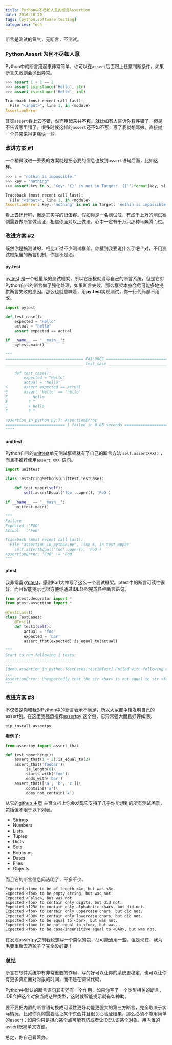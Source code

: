 ```yaml
---
title: Python中不尽如人意的断言Assertion
date: 2016-10-20
tags: [python,software testing]
categories: Tech
---
```

断言是测试的氧气，无断言，不测试。

<!-- more -->

### Python Assert 为何不尽如人意

Python中的断言用起来非常简单，你可以在`assert`后面跟上任意判断条件，如果断言失败则会抛出异常。

```python
>>> assert 1 + 1 == 2
>>> assert isinstance('Hello', str)
>>> assert isinstance('Hello', int)

Traceback (most recent call last):
  File "<input>", line 1, in <module>
AssertionError
```

其实`assert`看上去不错，然而用起来并不爽。就比如有人告诉你程序错了，但是不告诉哪里错了。很多时候这样的`assert`还不如不写，写了我就想骂娘。直接抛一个异常来得更痛快一些。

### 改进方案 #1

一个稍微改进一丢丢的方案就是把必要的信息也放到`assert`语句后面，比如这样。

```python
>>> s = "nothin is impossible."
>>> key = "nothing"
>>> assert key in s, "Key: '{}' is not in Target: '{}'".format(key, s)

Traceback (most recent call last):
  File "<input>", line 1, in <module>
AssertionError: Key: 'nothing' is not in Target: 'nothin is impossible.'
```

看上去还行吧，但是其实写的很蛋疼。假如你是一名测试汪，有成千上万的测试案例需要做断言做验证，相信你面对以上做法，心中一定有千万只那种马奔腾而过。

### 改进方案 #2

既然你是搞测试的，相比听过不少测试框架。你猜到我要说什么了吧？对，不用测试框架里的断言机制，你是不是洒。

#### py.test

[py.test](https://pypi.python.org/pypi/pytest) 是一个轻量级的测试框架，所以它压根就没写自己的断言系统，但是它对Python自带的断言做了强化处理，如果断言失败，那么框架本身会尽可能多地提供断言失败的原因。那么也就意味着，用**py.test**实现测试，你一行代码都不用改。

```python
import pytest

def test_case():
    expected = "Hello"
    actual = "hello"
    assert expected == actual

if __name__ == '__main__':
    pytest.main()

"""
================================== FAILURES ===================================
__________________________________ test_case __________________________________

    def test_case():
        expected = "Hello"
        actual = "hello"
>       assert expected == actual
E       assert 'Hello' == 'hello'
E         - Hello
E         ? ^
E         + hello
E         ? ^

assertion_in_python.py:7: AssertionError
========================== 1 failed in 0.05 seconds ===========================
""""
```

#### unittest

Python自带的[unittest](https://docs.python.org/3/library/unittest.html)单元测试框架就有了自己的断言方法 `self.assertXXX()` ，而且不推荐使用`assert XXX `语句。

```python
import unittest

class TestStringMethods(unittest.TestCase):

    def test_upper(self):
        self.assertEqual('foo'.upper(), 'FoO')

if __name__ == '__main__':
    unittest.main()
    
"""
Failure
Expected :'FOO'
Actual   :'FoO'

Traceback (most recent call last):
  File "assertion_in_python.py", line 6, in test_upper
    self.assertEqual('foo'.upper(), 'FoO')
AssertionError: 'FOO' != 'FoO'
"""
```

#### ptest

我非常喜欢[ptest](https://pypi.python.org/pypi/ptest)，感谢Karl大神写了这么一个测试框架。ptest中的断言可读性很好，而且智能提示也很方便你通过IDE轻松完成各种断言语句。

```python
from ptest.decorator import *
from ptest.assertion import *

@TestClass()
class TestCases:
    @Test()
    def test1(self):
        actual = 'foo'
        expected = 'bar'
        assert_that(expected).is_equal_to(actual)

"""
Start to run following 1 tests:
------------------------------
...
[demo.assertion_in_python.TestCases.test1@Test] Failed with following message:
...
AssertionError: Unexpectedly that the str <bar> is not equal to str <foo>.
"""
```

### 改进方案 #3

不仅仅是你和我对Python中的断言表示不满足，所以大家都争相发明自己的assert包。在这里我强烈推荐[assertpy](https://pypi.python.org/pypi/assertpy) 这个包，它异常强大而且好评如潮。

```shell
pip install assertpy
```

**看例子:**

```python
from assertpy import assert_that

def test_something():
    assert_that(1 + 2).is_equal_to(3)
    assert_that('foobar')\
        .is_length(6)\
        .starts_with('foo')\
        .ends_with('bar')
    assert_that(['a', 'b', 'c'])\
        .contains('a')\
        .does_not_contain('x')
```

从它的[github 主页](https://github.com/ActivisionGameScience/assertpy) 主页文档上你会发现它支持了几乎你能想到的所有测试场景，包括但不限于以下列表。

- Strings
- Numbers
- Lists
- Tuples
- Dicts
- Sets
- Booleans
- Dates
- Files
- Objects

而且它的断言信息简洁明了，不多不少。

```
Expected <foo> to be of length <4>, but was <3>.
Expected <foo> to be empty string, but was not.
Expected <False>, but was not.
Expected <foo> to contain only digits, but did not.
Expected <123> to contain only alphabetic chars, but did not.
Expected <foo> to contain only uppercase chars, but did not.
Expected <FOO> to contain only lowercase chars, but did not.
Expected <foo> to be equal to <bar>, but was not.
Expected <foo> to be not equal to <foo>, but was.
Expected <foo> to be case-insensitive equal to <BAR>, but was not.
```

在发现assertpy之前我也想写一个类似的包，尽可能通用一些。但是现在，我为毛要重新去造轮子？完全没必要！

### 总结

断言在软件系统中有非常重要的作用，写的好可以让你的系统更稳定，也可以让你有更多真正面对对象的时间，而不是在调试代码。

Python中默认的断言语句其实还有一个作用，如果你写了一个类型相关的断言，IDE会把这个对象当成这种类型，这时候智能提示就有如神助。

要不要把内置的断言语句换成可读性更好功能更强大的第三方断言，完全取决于实际情况。比如你真的需要验证某个东西并且很关心验证结果，那么必须不能用简单的assert；如果你只是担心某个点可能有坑或者让IDE认识某个对象，用内置的assert既简单又方便。

总之，你自己看着办。

